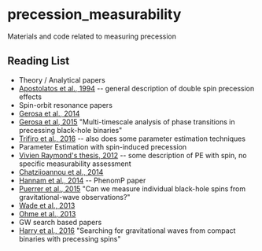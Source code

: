 # precession_measurability

Materials and code related to measuring precession

## Reading List

 * Theory / Analytical papers
  * [Apostolatos et al., 1994](http://journals.aps.org/prd/pdf/10.1103/PhysRevD.49.6274) -- general description of double spin precession effects
   * Spin-orbit resonance papers
   * [Gerosa et al., 2014](https://arxiv.org/pdf/1403.7147v2.pdf)
   * [Gerosa et al, 2015](http://arxiv.org/pdf/1506.03492v2.pdf) "Multi-timescale analysis of phase transitions in precessing black-hole binaries"
   * [Trifiro et al., 2016](http://arxiv.org/pdf/1507.05587v3.pdf) -- also does some parameter estimation techniques
 * Parameter Estimation with spin-induced precession
  * [Vivien Raymond's thesis, 2012](https://gwic.ligo.org/thesisprize/2012/raymond-thesis.pdf) -- some description of PE with spin, no specific measurability assessment
  * [Chatziioannou et al., 2014](https://arxiv.org/pdf/1404.3180v2.pdf)
  * [Hannam et al., 2014](http://arxiv.org/pdf/1308.3271v2.pdf) -- PhenomP paper
  * [Puerrer et al., 2015](http://arxiv.org/pdf/1512.04955v1.pdf) "Can we measure individual black-hole spins from gravitational-wave observations?"
  * [Wade et al., 2013](http://arxiv.org/pdf/1306.3901v2.pdf)
  * [Ohme et al., 2013](http://arxiv.org/pdf/1304.7017v2.pdf)
 * GW search based papers
  * [Harry et al., 2016](http://arxiv.org/pdf/1603.02444v2.pdf) "Searching for gravitational waves from compact binaries with precessing spins"
